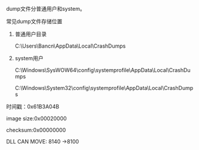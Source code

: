 dump文件分普通用户和system。

常见dump文件存储位置

1. 普通用户目录

   C:\Users\Bancn\AppData\Local\CrashDumps

2. system用户

   C:\Windows\SysWOW64\config\systemprofile\AppData\Local\CrashDumps

   C:\Windows\System32\config\systemprofile\AppData\Local\CrashDumps

时间戳：0x61B3A04B

image size:0x00020000

checksum:0x00000000

DLL CAN MOVE: 8140 ->8100

